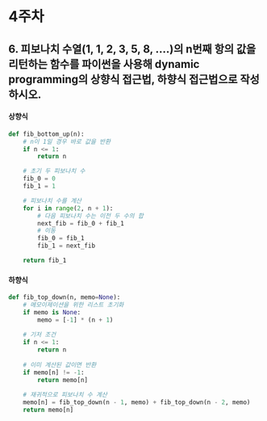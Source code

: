 # 4주차

## 6. 피보나치 수열(1, 1, 2, 3, 5, 8, ….)의 n번째 항의 값을 리턴하는 함수를 파이썬을 사용해 dynamic programming의 상향식 접근법, 하향식 접근법으로 작성하시오. 
#### 상향식
```python
def fib_bottom_up(n):
    # n이 1일 경우 바로 값을 반환
    if n <= 1:
        return n

    # 초기 두 피보나치 수
    fib_0 = 0
    fib_1 = 1

    # 피보나치 수를 계산
    for i in range(2, n + 1):
        # 다음 피보나치 수는 이전 두 수의 합
        next_fib = fib_0 + fib_1
        # 이동
        fib_0 = fib_1
        fib_1 = next_fib

    return fib_1
```

#### 하향식
```python
def fib_top_down(n, memo=None):
    # 메모이제이션을 위한 리스트 초기화
    if memo is None:
        memo = [-1] * (n + 1)
    
    # 기저 조건
    if n <= 1:
        return n
    
    # 이미 계산된 값이면 반환
    if memo[n] != -1:
        return memo[n]
    
    # 재귀적으로 피보나치 수 계산
    memo[n] = fib_top_down(n - 1, memo) + fib_top_down(n - 2, memo)
    return memo[n]
```
